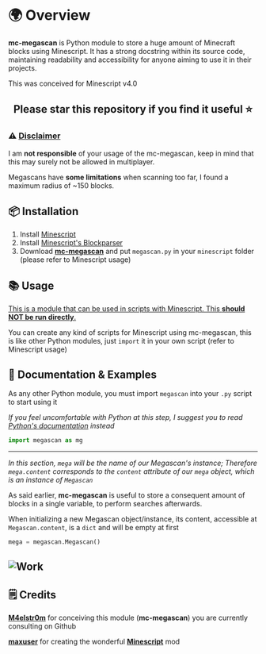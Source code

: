 # 🌍 Overview
<b>mc-megascan</b> is Python module to store a huge amount of Minecraft blocks using Minescript. It has a strong docstring within its source code, maintaining readability and accessibility for anyone aiming to use it in their projects.<br>

This was conceived for Minescript v4.0

## <p align="center">Please star this repository if you find it useful ⭐</p>

### ⚠️ <ins>Disclaimer</ins>

I am <b>not responsible</b> of your usage of the mc-megascan, keep in mind that this may surely not be allowed in multiplayer.

Megascans have <b>some limitations</b> when scanning too far, I found a maximum radius of ~150 blocks.

## 📦 Installation

1. Install [Minescript](https://minescript.net/)
2. Install [Minescript's Blockparser](https://minescript.net/sdm_downloads/lib_blockpack_parser-v1/)
3. Download <b>[mc-megascan](https://github.com/M4elstr0m/mc-megascan/)</b> and put `megascan.py` in your `minescript` folder (please refer to Minescript usage)

## 📚 Usage

<ins>This is a module that can be used in scripts with Minescript. This <b>should NOT be run directly</b>.</ins>

You can create any kind of scripts for Minescript using mc-megascan, this is like other Python modules, just `import` it in your own script (refer to Minescript usage)

## 📖 Documentation & Examples

As any other Python module, you must import `megascan` into your `.py` script to start using it

*If you feel uncomfortable with Python at this step, I suggest you to read [Python's documentation](https://docs.python.org/3/) instead*

```python
import megascan as mg
```

---

*In this section, `mega` will be the name of our Megascan's instance; Therefore `mega.content` corresponds to the `content` attribute of our `mega` object, which is an instance of `Megascan`*

As said earlier, <b>mc-megascan</b> is useful to store a consequent amount of blocks in a single variable, to perform searches afterwards.

When initializing a new Megascan object/instance, its content, accessible at `Megascan.content`, is a `dict` and will be empty at first 

```python
mega = megascan.Megascan()
```





## ![Work](https://img.shields.io/badge/READ%20ME-IN%20PROGRESS-orange?style=for-the-badge)

## 🗒️ Credits

<b>[M4elstr0m](https://github.com/M4elstr0m)</b> for conceiving this module (<b>mc-megascan</b>) you are currently consulting on Github

<b>[maxuser](https://github.com/maxuser0)</b> for creating the wonderful <b>[Minescript](https://minescript.net/)</b> mod
